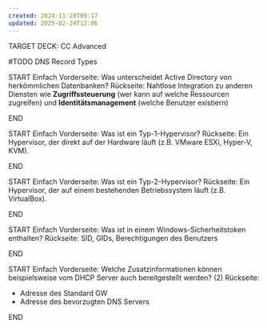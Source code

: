```yaml
---
created: 2024-11-28T09:17
updated: 2025-02-24T12:06
---
```

TARGET DECK: CC Advanced

#TODO DNS Record Types

START
Einfach
Vorderseite: Was unterscheidet Active Directory von herkömmlichen Datenbanken?
Rückseite: Nahtlose Integration zu anderen Diensten wie **Zugriffssteuerung** (wer kann auf welche Ressourcen zugreifen) und **Identitätsmanagement** (welche Benutzer existiern)
<!--ID: 1740395190916-->
END


START
Einfach
Vorderseite: Was ist ein Typ-1-Hypervisor?
Rückseite: Ein Hypervisor, der direkt auf der Hardware läuft (z.B. VMware ESXi, Hyper-V, KVM).
<!--ID: 1740395190918-->
END

START
Einfach
Vorderseite: Was ist ein Typ-2-Hypervisor?
Rückseite: Ein Hypervisor, der auf einem bestehenden Betriebssystem läuft (z.B. VirtualBox).
<!--ID: 1740395190920-->
END

START
Einfach
Vorderseite: Was ist in einem Windows-Sicherheitstoken enthalten?
Rückseite: SID, GIDs, Berechtigungen des Benutzers
<!--ID: 1740395190922-->
END

START
Einfach
Vorderseite: Welche Zusatzinformationen können beispielsweise vom DHCP Server auch bereitgestellt werden? (2)
Rückseite:
* Adresse des Standard GW
* Adresse des bevorzugten DNS Servers
<!--ID: 1740395190925-->
END
